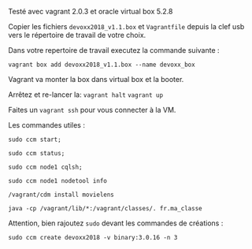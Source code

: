 Testé avec vagrant 2.0.3 et oracle virtual box 5.2.8


Copier les fichiers `devoxx2018_v1.1.box` et `Vagrantfile` depuis la clef usb vers le répertoire de travail de votre choix.



Dans votre repertoire de travail executez la commande suivante :

`vagrant box add devoxx2018_v1.1.box --name devoxx_box`


Vagrant va monter la box dans virtual box et la booter.

Arrêtez et re-lancer la:
`vagrant halt`
`vagrant up`

Faites un `vagrant ssh` pour vous connecter à la VM.



Les commandes utiles :

`sudo ccm start;`

`sudo ccm status;`

`sudo ccm node1 cqlsh;`

`sudo ccm node1 nodetool info`

`/vagrant/cdm install movielens`

`java -cp /vagrant/lib/*:/vagrant/classes/. fr.ma_classe`




Attention, bien rajoutez `sudo` devant les commandes de créations :

`sudo ccm create devoxx2018 -v binary:3.0.16 -n 3`


 
